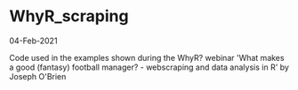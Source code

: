 # WhyR_scraping

04-Feb-2021

Code used in the examples shown during the WhyR? webinar 'What makes a good (fantasy) football manager? - webscraping and data analysis in R' by Joseph O'Brien
